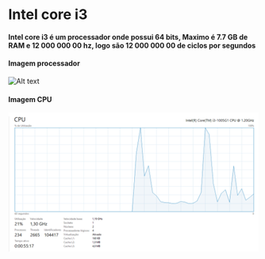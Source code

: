 # Intel core i3

#### Intel core i3 é um processador onde possui 64 bits, Maximo é  7.7 GB de RAM e 12 000 000 00 hz, logo são 12 000 000 00 de ciclos por segundos

#### Imagem processador 
  ![Alt text](i3-1.jpg)
#### Imagem CPU
![Alt text](Capturar-1.PNG)